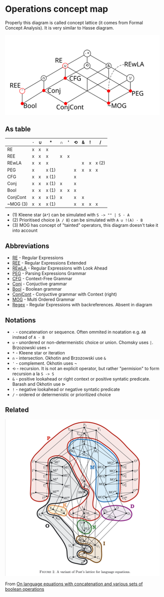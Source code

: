 # Operations concept map

Properly this diagram is called concept lattice (it comes from Formal Concept Analysis). It is very similar to Hasse diagram.

![](Operations%20concept%20map.svg)

## As table

|          | ·   | ∪   | \*    | ∩   | '   | ⟲   | &   | !   | /     |
| -------- | --- | --- | ----- | --- | --- | --- | --- | --- | ----- |
| RE       | x   | x   | x     |     |     |     |     |     |       |
| REE      | x   | x   | x     | x   | x   |     |     |     |       |
| REwLA    | x   | x   | x     |     |     |     | x   | x   | x (2) |
| PEG      | x   |     | x (1) |     |     | x   | x   | x   | x     |
| CFG      | x   | x   | x (1) |     |     | x   |     |     |       |
| Conj     | x   | x   | x (1) | x   |     | x   |     |     |       |
| Bool     | x   | x   | x (1) | x   | x   | x   |     |     |       |
| ConjCont | x   | x   | x (1) | x   |     | x   | x   |     |       |
| ~MOG (3) | x   | x   | x (1) |     |     | x   | x   | x   | x     |

- (1) Kleene star (`A*`) can be simulated with `S -> "" | S · A`
- (2) Prioritised choice (`A / B`) can be simulated with `A ∪ !(A) · B`
- (3) MOG has concept of "tainted" operators, this diagram doesn't take it into account

## Abbreviations

- [RE](Regular%20expressions.md) - Regular Expressions
- [REE](Regular%20expressions.md) - Regular Expressions Extended
- [REwLA](Regular%20expressions%20with%20lookahead.md) - Regular Expressions with Look Ahead
- [PEG](PEG.md) - Parsing Expressions Grammar
- [CFG](CFG.md) - Context-Free Grammar
- [Conj](Conjunctive%20grammar.md) - Conjuctive grammar
- [Bool](Boolean%20grammar.md) - Boolean grammar
- [ConjCont](Conjunctive%20grammar%20with%20right%20context.md) - Conjuctive grammar with Context (right)
- [MOG](MOG.md) - Multi Ordered Grammar
- [Regex](Regex.md) - Regular Expressions with backreferences. Absent in diagram

## Notations

- `·` - concatenation or sequence. Often ommited in noatation e.g. `AB` instead of `A · B`
- `∪` - unordered or non-determenistic choice or union. Chomsky uses `|`. Brzozowski uses `+`
- `*` - Kleene star or iteration
- `∩` - intersection. Okhotin and Brzozowski use `&`
- `'` - complement. Okhotin uses $\lnot$
- `⟲` - recursion. It is not an explicit operator, but rather "permision" to form recursion a la `S -> S`
- `&` - positive lookahead or right context or positive syntatic predicate. Barash and Okhotin use $\triangleright$
- `!` - negative lookahead or negative syntatic predicate
- `/` - ordered or determenistic or prioritized choice

## Related

![Post's lattice for language equations](Posts%20lattice%20for%20language%20equations.png)

From [On language equations with concatenation and various sets of boolean operations](http://www.numdam.org/item/10.1051/ita/2015006.pdf)

